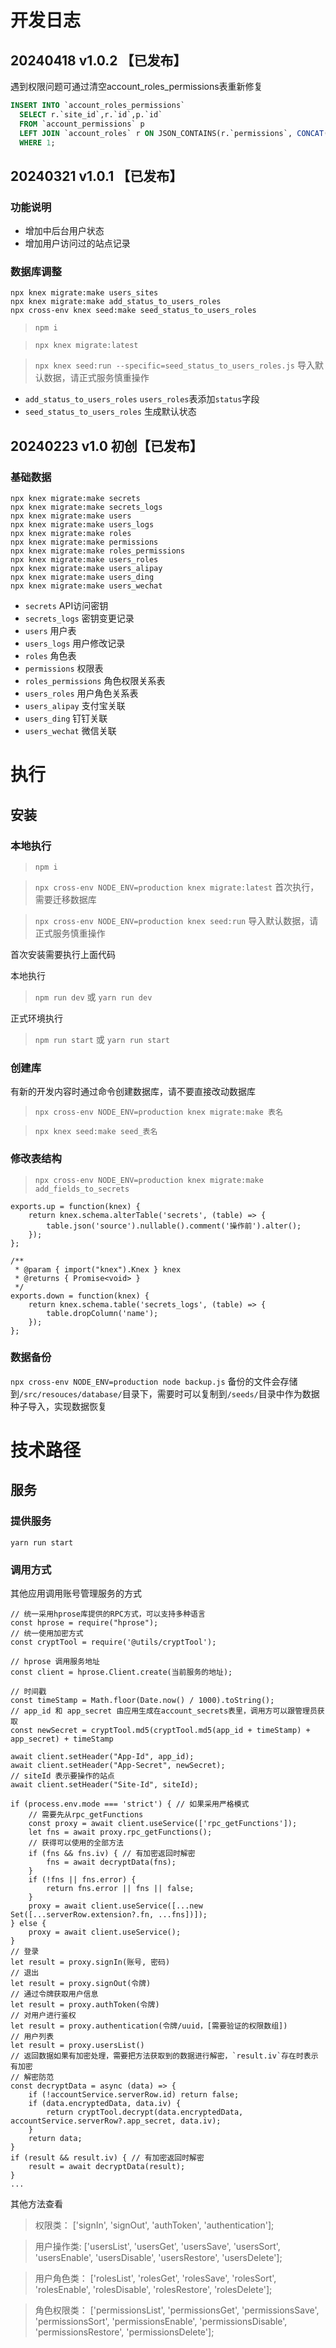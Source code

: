 # 开发日志
## 20240418 v1.0.2 【已发布】
遇到权限问题可通过清空account_roles_permissions表重新修复
```sql
INSERT INTO `account_roles_permissions` 
  SELECT r.`site_id`,r.`id`,p.`id`
  FROM `account_permissions` p
  LEFT JOIN `account_roles` r ON JSON_CONTAINS(r.`permissions`, CONCAT('"', p.`key`, '"')) = 1
  WHERE 1;
```

## 20240321 v1.0.1 【已发布】
### 功能说明
- 增加中后台用户状态
- 增加用户访问过的站点记录

### 数据库调整
```
npx knex migrate:make users_sites
npx knex migrate:make add_status_to_users_roles
npx cross-env knex seed:make seed_status_to_users_roles
```
> `npm i`

> `npx knex migrate:latest`

> `npx knex seed:run --specific=seed_status_to_users_roles.js` 导入默认数据，请正式服务慎重操作

- `add_status_to_users_roles` `users_roles`表添加`status`字段
- `seed_status_to_users_roles` 生成默认状态

## 20240223 v1.0 初创【已发布】
### 基础数据
```
npx knex migrate:make secrets
npx knex migrate:make secrets_logs
npx knex migrate:make users
npx knex migrate:make users_logs
npx knex migrate:make roles
npx knex migrate:make permissions
npx knex migrate:make roles_permissions
npx knex migrate:make users_roles
npx knex migrate:make users_alipay
npx knex migrate:make users_ding
npx knex migrate:make users_wechat
```

- `secrets` API访问密钥
- `secrets_logs` 密钥变更记录
- `users` 用户表
- `users_logs` 用户修改记录
- `roles` 角色表
- `permissions` 权限表
- `roles_permissions` 角色权限关系表
- `users_roles` 用户角色关系表
- `users_alipay` 支付宝关联
- `users_ding` 钉钉关联
- `users_wechat` 微信关联

# 执行
## 安装
### 本地执行
> `npm i`

> `npx cross-env NODE_ENV=production knex migrate:latest` 首次执行，需要迁移数据库

> `npx cross-env NODE_ENV=production knex seed:run` 导入默认数据，请正式服务慎重操作

首次安装需要执行上面代码

本地执行
> `npm run dev` 或 `yarn run dev`

正式环境执行
> `npm run start` 或 `yarn run start`

### 创建库
有新的开发内容时通过命令创建数据库，请不要直接改动数据库
> `npx cross-env NODE_ENV=production knex migrate:make 表名`

> `npx knex seed:make seed_表名`

### 修改表结构
>  `npx cross-env NODE_ENV=production knex migrate:make add_fields_to_secrets`
```
exports.up = function(knex) {
    return knex.schema.alterTable('secrets', (table) => {
        table.json('source').nullable().comment('操作前').alter();
    });
};

/**
 * @param { import("knex").Knex } knex
 * @returns { Promise<void> }
 */
exports.down = function(knex) {
    return knex.schema.table('secrets_logs', (table) => {
        table.dropColumn('name');
    });
};
```

### 数据备份
`npx cross-env NODE_ENV=production node backup.js`
备份的文件会存储到`/src/resouces/database/`目录下，需要时可以复制到`/seeds/`目录中作为数据种子导入，实现数据恢复

# 技术路径
## 服务
### 提供服务
```
yarn run start
```

### 调用方式
其他应用调用账号管理服务的方式
```
// 统一采用hprose库提供的RPC方式，可以支持多种语言
const hprose = require("hprose");
// 统一使用加密方式
const cryptTool = require('@utils/cryptTool');

// hprose 调用服务地址
const client = hprose.Client.create(当前服务的地址);

// 时间戳
const timeStamp = Math.floor(Date.now() / 1000).toString();
// app_id 和 app_secret 由应用生成在account_secrets表里，调用方可以跟管理员获取
const newSecret = cryptTool.md5(cryptTool.md5(app_id + timeStamp) + app_secret) + timeStamp

await client.setHeader("App-Id", app_id);
await client.setHeader("App-Secret", newSecret);
// siteId 表示要操作的站点
await client.setHeader("Site-Id", siteId);

if (process.env.mode === 'strict') { // 如果采用严格模式
    // 需要先从rpc_getFunctions
    const proxy = await client.useService(['rpc_getFunctions']);
    let fns = await proxy.rpc_getFunctions();
    // 获得可以使用的全部方法
    if (fns && fns.iv) { // 有加密返回时解密
        fns = await decryptData(fns);
    }
    if (!fns || fns.error) {
        return fns.error || fns || false;
    }
    proxy = await client.useService([...new Set([...serverRow.extension?.fn, ...fns])]);
} else {
    proxy = await client.useService();
}
// 登录
let result = proxy.signIn(账号, 密码)
// 退出
let result = proxy.signOut(令牌)
// 通过令牌获取用户信息
let result = proxy.authToken(令牌)
// 对用户进行鉴权
let result = proxy.authentication(令牌/uuid，[需要验证的权限数组])
// 用户列表
let result = proxy.usersList()
// 返回数据如果有加密处理，需要把方法获取到的数据进行解密，`result.iv`存在时表示有加密
// 解密防范
const decryptData = async (data) => {
    if (!accountService.serverRow.id) return false;
    if (data.encryptedData, data.iv) {
        return cryptTool.decrypt(data.encryptedData, accountService.serverRow?.app_secret, data.iv);
    }
    return data;
}
if (result && result.iv) { // 有加密返回时解密
    result = await decryptData(result);
}
...
```
其他方法查看
> 权限类： ['signIn', 'signOut', 'authToken', 'authentication'];

> 用户操作类: ['usersList', 'usersGet', 'usersSave', 'usersSort', 'usersEnable', 'usersDisable', 'usersRestore', 'usersDelete'];

> 用户角色类： ['rolesList', 'rolesGet', 'rolesSave', 'rolesSort', 'rolesEnable', 'rolesDisable', 'rolesRestore', 'rolesDelete'];

> 角色权限类： ['permissionsList', 'permissionsGet', 'permissionsSave', 'permissionsSort', 'permissionsEnable', 'permissionsDisable', 'permissionsRestore', 'permissionsDelete'];
